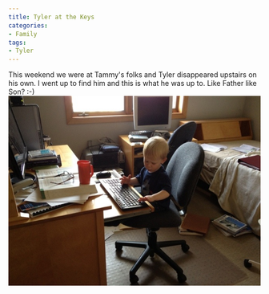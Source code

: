 ```yaml
---
title: Tyler at the Keys
categories:
- Family
tags:
- Tyler
---
```


This weekend we were at Tammy's folks and Tyler disappeared upstairs on his own. I went up to find him and this is what he was up to. Like Father like Son? :-)
[![20120430-215021.jpg](/assets/posts/2012/20120430-215021.jpg)](/assets/posts/2012/20120430-215021.jpg)
